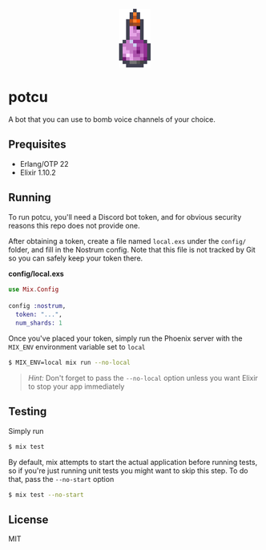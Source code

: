 <p align="center"><img width="63" height="117" src="explosion-potion.png" /></p>

# potcu
A bot that you can use to bomb voice channels of your choice.

## Prequisites
- Erlang/OTP 22
- Elixir 1.10.2

## Running
To run potcu, you'll need a Discord bot token, and for obvious security reasons this repo does not provide one.

After obtaining a token, create a file named `local.exs` under the `config/` folder, and fill in the Nostrum config. Note that this file is not tracked by Git so you can safely keep your token there.

**config/local.exs**
```elixir
use Mix.Config

config :nostrum,
  token: "...",
  num_shards: 1
```

Once you've placed your token, simply run the Phoenix server with the `MIX_ENV` environment variable set to `local`

```bash
$ MIX_ENV=local mix run --no-local
```

> *Hint:* Don't forget to pass the `--no-local` option unless you want Elixir to stop your app immediately

## Testing
Simply run

```bash
$ mix test
```

By default, mix attempts to start the actual application before running tests, so if you're just running unit tests you might want to skip this step. To do that, pass the `--no-start` option

```bash
$ mix test --no-start
```

## License
MIT
